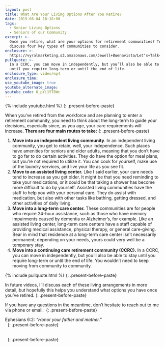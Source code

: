 ```yaml
---
layout: post
title: What Are Your Living Options After You Retire?
date: 2019-06-04 18:18:00
tags:
  - Senior Living Options
  - Seniors of our Community
excerpt: >-
  Once you retire, what are your options for retirement communities? Today I’ll
  discuss four key types of communities to consider.
enclosure: >-
  https://vyralmarketing.s3.amazonaws.com/Jewell+Buenavista/Let's+Talk+Seniors+Show+_+Senior+Living+Options.mp4
pullquote: >-
  In a CCRC, you can move in independently, but you’ll also be able to stay
  until you require long-term or until the end of life.
enclosure_type: video/mp4
enclosure_time:
use_youtube_image: true
youtube_alternate_image:
youtube_code: 6_pYi15T8Wc
---
```


{% include youtube.html %}
{: .present-before-paste}

When you’ve retired from the workforce and are planning to enter a retirement community, you need to think about the long-term to guide your decisions, especially since, as you age, your care requirements will increase. **There are four main routes to take:**
{: .present-before-paste}

1. **Move into an independent living community**. In an independent living community, you get to retain, well, your independence. Such places have amenities for seniors and older adults, meaning that you don’t have to go far to do certain activities. They do have the option for meal plans, but you’re not required to utilize it. You can cook for yourself, make use of the laundry services, and live your life as you see fit.
2. **Move to an assisted living center.** Like I said earlier, your care needs tend to increase as you get older. It might be that you need reminding to take your medications, or it could be that taking a shower has become more difficult to do by yourself. Assisted living communities have the staff to help you with your personal care. They do assist with medication, but also with other tasks like bathing, getting dressed, and other activities of daily living.
3. **Move into a long-term care center.** These communities are for people who require 24-hour assistance, such as those who have memory impairments caused by dementia or Alzheimer’s, for example. Like an assisted living center, long-term care centers have a staff capable of providing medical assistance, physical therapy, or general care-giving. Bear in mind that residence at a long-term care center isn’t necessarily permanent; depending on your needs, yours could very well be a temporary stay.
4. **Move into a continuing care retirement community (CCRC).** In a CCRC, you can move in independently, but you’ll also be able to stay until you require long-term or until the end of life. You wouldn’t need to keep moving from community to community.

{% include pullquote.html %}
{: .present-before-paste}

In future videos, I’ll discuss each of these living arrangements in more detail, but hopefully this helps you understand what options you have once you’ve retired.
{: .present-before-paste}

If you have any questions in the meantime, don’t hesitate to reach out to me via phone or email.&nbsp;
{: .present-before-paste}

Ephesians 6:2: *“Honor your father and mother.”*<br>&nbsp;
{: .present-before-paste}

<br>&nbsp;
{: .present-before-paste}